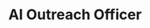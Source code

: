---
name: "Aman Oberoi"
title: "AI Outreach Officer"
group: "member"
graduating_year: 2024
img: "amanoberoi.jpg"
github: "TheDarkLord247"
email: "amanbir5103@gmail.com"
links:
  - name: "LinkedIn"
    href: "https://www.linkedin.com/in/amanoberoi2001/"
---